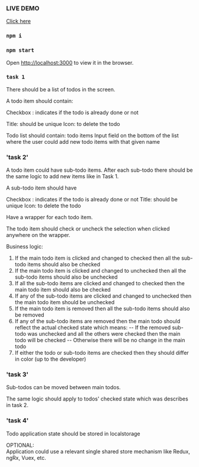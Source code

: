 ### LIVE DEMO

[Click here](https://danitodos.netlify.app/)

### `npm i`

### `npm start`

Open [http://localhost:3000](http://localhost:3000) to view it in the browser.

### `task 1`

There should be a list of todos in the screen.

A todo item should contain:

Checkbox : indicates if the todo is already done or not

Title: should be unique
Icon: to delete the todo

Todo list should contain:
todo items
Input field on the bottom of the list where the user could add new todo items with that given name

### 'task 2'

A todo item could have sub-todo items.
After each sub-todo there should be the same logic to add new items like in Task 1.

A sub-todo item should have

Checkbox : indicates if the todo is already done or not
Title: should be unique
Icon: to delete the todo

Have a wrapper for each todo item.

The todo item should check or uncheck the selection when clicked anywhere on the wrapper.

Business logic:

1. If the main todo item is clicked and changed to checked then all the sub-todo items should also be checked
2. If the main todo item is clicked and changed to unchecked then all the sub-todo items should also be unchecked
3. If all the sub-todo items are clicked and changed to checked then the main todo item should also be checked
4. If any of the sub-todo items are clicked and changed to unchecked then the main todo item should be unchecked
5. If the main todo item is removed then all the sub-todo items should also be removed
6. If any of the sub-todo items are removed then the main todo should reflect the actual checked state which means: -- If the removed sub-todo was unchecked and all the others were checked then the main todo will be checked -- Otherwise there will be no change in the main todo
7. If either the todo or sub-todo items are checked then they should differ in color (up to the developer)

### 'task 3'

Sub-todos can be moved between main todos.

The same logic should apply to todos' checked state which was describes in task 2.

### 'task 4'

Todo application state should be stored in localstorage

OPTIONAL:  
Application could use a relevant single shared store mechanism like Redux, ngRx, Vuex, etc.
